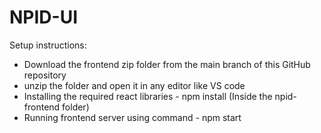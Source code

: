 # NPID-UI

Setup instructions:
- Download the frontend zip folder from the main branch of this GitHub repository
- unzip the folder and open it in any editor like VS code
- Installing the required react libraries - npm install (Inside the npid-frontend folder)
- Running frontend server using command - npm start
